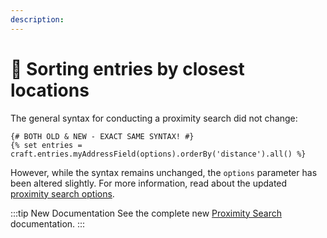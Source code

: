 ```yaml
---
description:
---
```


# 🔧 Sorting entries by closest locations

<update-message/>

The general syntax for conducting a proximity search did not change:

```twig
{# BOTH OLD & NEW - EXACT SAME SYNTAX! #}
{% set entries = craft.entries.myAddressField(options).orderBy('distance').all() %}
```

However, while the syntax remains unchanged, the `options` parameter has been altered slightly. For more information, read about the updated [proximity search options](/proximity-search/options/).

:::tip New Documentation
See the complete new [Proximity Search](/proximity-search/) documentation.
:::

